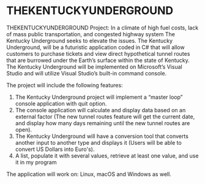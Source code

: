 # THEKENTUCKYUNDERGROUND
THEKENTUCKYUNDERGROUND
Project: In a climate of high fuel costs, lack of mass public transportation, and congested highway system The Kentucky Underground seeks to elevate the issues. The Kentucky Underground, will be a futuristic application coded in C# that will allow customers to purchase tickets and view direct hypothetical tunnel routes that are burrowed under the Earth’s surface within the state of Kentucky. The Kentucky Underground will be implemented on Microsoft’s Visual Studio and will utilize Visual Studio’s built-in command console.

The project will include the following features:

1) The Kentucky Underground project will implement a “master loop” console application with quit option.
2) The console application will calculate and display data based on an external factor (The new tunnel routes feature will get the current date, and display how many days remaining until the new tunnel routes are open).
3) The Kentucky Underground will have a conversion tool that converts another input to another type and displays it (Users will be able to convert US Dollars into Euro's).
4) A list, populate it with several values, retrieve at least one value, and use it in my program

The application will work on: Linux, macOS and Windows as well.
